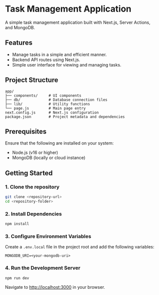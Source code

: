 # Task Management Application

A simple task management application built with Next.js, Server Actions, and MongoDB.

## Features

- Manage tasks in a simple and efficient manner.
- Backend API routes using Next.js.
- Simple user interface for viewing and managing tasks.

## Project Structure

```
app/
├── components/     # UI components
├── db/             # Database connection files
├── lib/            # Utility functions
└── page.js         # Main page entry
next.config.js      # Next.js configuration
package.json        # Project metadata and dependencies
```

## Prerequisites

Ensure that the following are installed on your system:

- Node.js (v16 or higher)
- MongoDB (locally or cloud instance)

## Getting Started

### 1. Clone the repository

```bash
git clone <repository-url>
cd <repository-folder>
```

### 2. Install Dependencies

```bash
npm install
```

### 3. Configure Environment Variables

Create a `.env.local` file in the project root and add the following variables:

```env
MONGODB_URI=<your-mongodb-uri>
```

### 4. Run the Development Server

```bash
npm run dev
```

Navigate to [http://localhost:3000](http://localhost:3000) in your browser.



